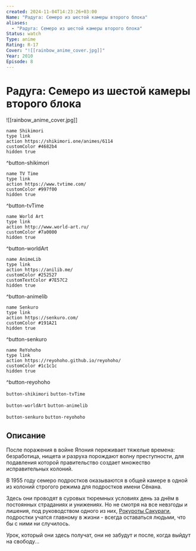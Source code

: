 ```yaml
---
created: 2024-11-04T14:23:26+03:00
Name: "Радуга: Семеро из шестой камеры второго блока"
aliases:
  - "Радуга: Семеро из шестой камеры второго блока"
Status: watch
Type: anime
Rating: R-17
Cover: "![[rainbow_anime_cover.jpg]]"
Year: 2010
Episode: 8
---
```


# Радуга: Семеро из шестой камеры второго блока

![[rainbow_anime_cover.jpg]]

```button
name Shikimori
type link
action https://shikimori.one/animes/6114
customColor #4682b4
hidden true
```
^button-shikimori

```button
name TV Time
type link
action https://www.tvtime.com/
customColor #997f00
hidden true
```
^button-tvTime

```button
name World Art
type link
action http://www.world-art.ru/
customColor #7a0000
hidden true
```
^button-worldArt

```button
name AnimeLib
type link
action https://anilib.me/
customColor #252527
customTextColor #7E57C2
hidden true
```
^button-animelib

```button
name Senkuro
type link
action https://senkuro.com/
customColor #191A21
hidden true
```
^button-senkuro

```button
name ReYohoho
type link
action https://reyohoho.github.io/reyohoho/
customColor #1c1c1c
hidden true
```
^button-reyohoho

`button-shikimori` `button-tvTime`

`button-worldArt` `button-animelib`

`button-senkuro` `button-reyohoho`

## Описание

После поражения в войне Япония переживает тяжелые времена: безработица, нищета и разруха порождают волну преступности, для подавления которой правительство создает множество исправительных колоний.

В 1955 году семеро подростков оказываются в общей камере в одной из колоний строгого режима для подростков имени Сёнана.

Здесь они проводят в суровых тюремных условиях день за днём в постоянных страданиях и унижениях. Но не смотря на все невзгоды и лишения, под руководством одного из них, [Рокуроты Сакураги](https://shikimori.one/characters/31741-rokurouta-sakuragi), подростки учатся главному в жизни - всегда оставаться людьми, что бы с ними ни случилось.

Урок, который они здесь получат, они не забудут и после, когда выйдут на свободу...
